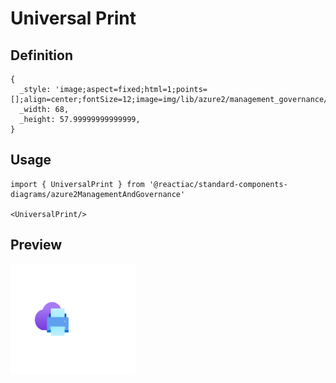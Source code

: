 # Universal Print

## Definition

```
{
  _style: 'image;aspect=fixed;html=1;points=[];align=center;fontSize=12;image=img/lib/azure2/management_governance/Universal_Print.svg;strokeColor=none;',
  _width: 68,
  _height: 57.99999999999999,
}
```

## Usage

```
import { UniversalPrint } from '@reactiac/standard-components-diagrams/azure2ManagementAndGovernance'

<UniversalPrint/>
```

## Preview

<img src="./universal-print.png" width="200"/>
